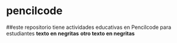 # pencilcode
##este repositorio tiene actividades educativas en Pencilcode para estudiantes
**texto en negritas**
**otro texto en negritas**
